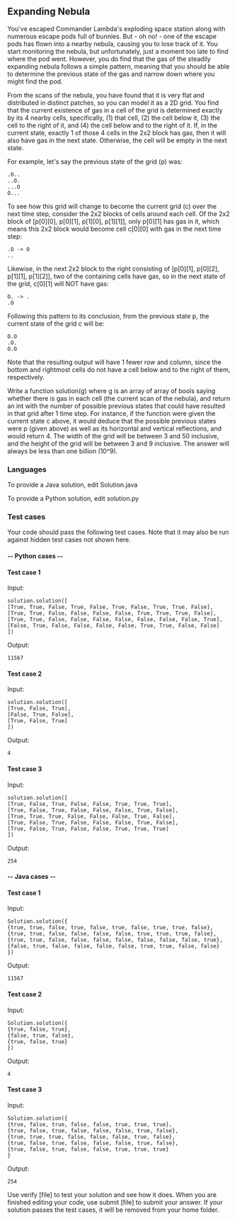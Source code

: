 ## Expanding Nebula

You've escaped Commander Lambda's exploding space station along with numerous 
escape pods full of bunnies. But - oh no! - one of the escape pods has flown 
into a nearby nebula, causing you to lose track of it. You start monitoring 
the nebula, but unfortunately, just a moment too late to find where the pod 
went. However, you do find that the gas of the steadily expanding nebula 
follows a simple pattern, meaning that you should be able to determine the 
previous state of the gas and narrow down where you might find the pod.

From the scans of the nebula, you have found that it is very flat 
and distributed in distinct patches, so you can model it as a 2D grid. 
You find that the current existence of gas in a cell of the grid is determined 
exactly by its 4 nearby cells, specifically, (1) that cell, (2) the cell 
below it, (3) the cell to the right of it, and (4) the cell below and to 
the right of it. If, in the current state, exactly 1 of those 4 cells in the
2x2 block has gas, then it will also have gas in the next state. Otherwise, 
the cell will be empty in the next state.

For example, let's say the previous state of the grid (p) was:
```
.O..
..O.
...O
O...
```

To see how this grid will change to become the current grid (c) over the
next time step, consider the 2x2 blocks of cells around each cell. 
Of the 2x2 block of [p[0][0], p[0][1], p[1][0], p[1][1]], only p[0][1] 
has gas in it, which means this 2x2 block would become cell c[0][0] 
with gas in the next time step:
```
.O -> O
..
```

Likewise, in the next 2x2 block to the right consisting of 
[p[0][1], p[0][2], p[1][1], p[1][2]], two of the containing 
cells have gas, so in the next state of the grid, c[0][1] will NOT have gas:
```
O. -> .
.O
```

Following this pattern to its conclusion, from the previous state p, 
the current state of the grid c will be:
```
O.O
.O.
O.O
```

Note that the resulting output will have 1 fewer row and column, 
since the bottom and rightmost cells do not have a cell below and
to the right of them, respectively.

Write a function solution(g) where g is an array of array of bools 
saying whether there is gas in each cell (the current scan of the nebula), 
and return an int with the number of possible previous states that could have 
resulted in that grid after 1 time step.  For instance, if the function were 
given the current state c above, it would deduce that the possible previous 
states were p (given above) as well as its horizontal and vertical reflections, 
and would return 4. The width of the grid will be between 3 and 50 inclusive, 
and the height of the grid will be between 3 and 9 inclusive. The answer will 
always be less than one billion (10^9).

### Languages
To provide a Java solution, edit Solution.java

To provide a Python solution, edit solution.py

### Test cases
Your code should pass the following test cases.
Note that it may also be run against hidden test cases not shown here.

#### -- Python cases --
#### Test case 1
Input:
```
solution.solution([
[True, True, False, True, False, True, False, True, True, False], 
[True, True, False, False, False, False, True, True, True, False], 
[True, True, False, False, False, False, False, False, False, True], 
[False, True, False, False, False, False, True, True, False, False]
])
```
Output:
```
11567
```

#### Test case 2
Input:
```
solution.solution([
[True, False, True],
[False, True, False], 
[True, False, True]
])
```
Output:
```
4
```

#### Test case 3
Input:
```
solution.solution([
[True, False, True, False, False, True, True, True], 
[True, False, True, False, False, False, True, False], 
[True, True, True, False, False, False, True, False], 
[True, False, True, False, False, False, True, False], 
[True, False, True, False, False, True, True, True]
])
```
Output:
```
254
```

#### -- Java cases --
#### Test case 1
Input:
```
Solution.solution({
{true, true, false, true, false, true, false, true, true, false}, 
{true, true, false, false, false, false, true, true, true, false}, 
{true, true, false, false, false, false, false, false, false, true}, 
{false, true, false, false, false, false, true, true, false, false}
})
```
Output:
```
11567
```

#### Test case 2
Input:
```
Solution.solution({
{true, false, true}, 
{false, true, false}, 
{true, false, true}
})
```
Output:
```
4
```

#### Test case 3
Input:
```
Solution.solution({
{true, false, true, false, false, true, true, true}, 
{true, false, true, false, false, false, true, false}, 
{true, true, true, false, false, false, true, false}, 
{true, false, true, false, false, false, true, false}, 
{true, false, true, false, false, true, true, true}
}
```
Output:
```
254
```

Use verify [file] to test your solution and see how it does. 
When you are finished editing your code, use submit [file] to submit your answer. 
If your solution passes the test cases, it will be removed from your home folder.